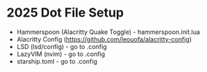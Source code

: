 # 2025 Dot File Setup

- Hammerspoon (Alacritty Quake Toggle) - hammerspoon.init.lua
- Alacritty Config (https://github.com/leouofa/alacritty-config) 
- LSD (lsd/config) - go to .config
- LazyVIM (nvim) - go to .config
- starship.toml - go to .config
